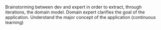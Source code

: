 Brainstorming between dev and expert in order to extract, through iterations, the domain model.
Domain expert clarifies the goal of the application. Understand the major concept of the application (continuous learning)